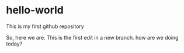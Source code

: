 # hello-world
This is my first github repository


So, here we are. This is the first edit in a new branch. how are we doing today?
